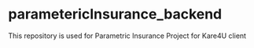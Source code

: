 # parametericInsurance_backend
This repository is used for Parametric Insurance Project for Kare4U client
